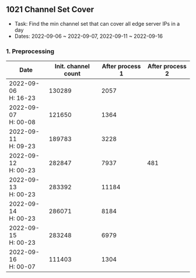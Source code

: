 ## 1021 Channel Set Cover

- Task: Find the min channel set that can cover all edge server IPs in a day
- Dates: 2022-09-06 ~ 2022-09-07, 2022-09-11 ~ 2022-09-16

### 1. Preprocessing

| Date       | Init. channel count  | After process 1 | After process 2 |
| ---------- | -------------------- | --------------- | --------------- |
| 2022-09-06<br>H: 16-23 | 130289   | 2057            |                 |
| 2022-09-07<br>H: 00-08 | 121650   | 1364            |                 |
| 2022-09-11<br>H: 09-23 | 189783   | 3228            |                 |
| 2022-09-12<br>H: 00-23 | 282847   | 7937            | 481             |
| 2022-09-13<br>H: 00-23 | 283392   | 11184           |                 |
| 2022-09-14<br>H: 00-23 | 286071   | 8184            |                 |
| 2022-09-15<br>H: 00-23 | 283248   | 6979            |                 |
| 2022-09-16<br>H: 00-07 | 111403   | 1304            |                 |
